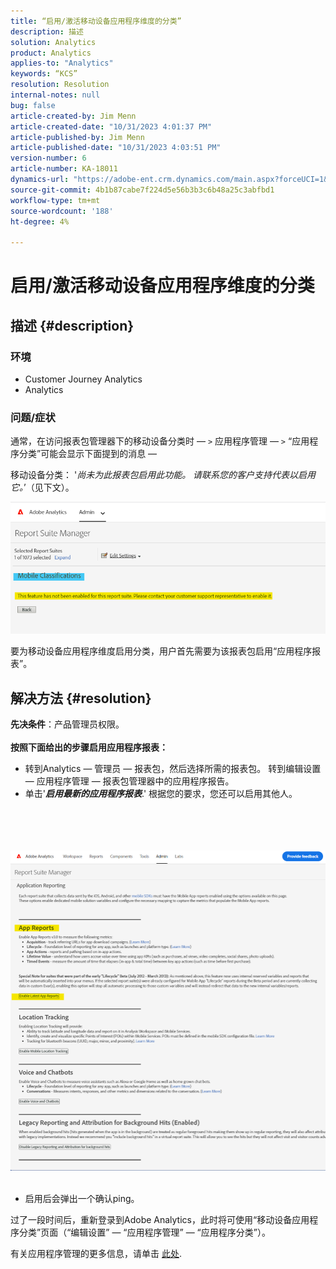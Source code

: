 ```yaml
---
title: “启用/激活移动设备应用程序维度的分类”
description: 描述
solution: Analytics
product: Analytics
applies-to: "Analytics"
keywords: “KCS”
resolution: Resolution
internal-notes: null
bug: false
article-created-by: Jim Menn
article-created-date: "10/31/2023 4:01:37 PM"
article-published-by: Jim Menn
article-published-date: "10/31/2023 4:03:51 PM"
version-number: 6
article-number: KA-18011
dynamics-url: "https://adobe-ent.crm.dynamics.com/main.aspx?forceUCI=1&pagetype=entityrecord&etn=knowledgearticle&id=29a4f7c0-0678-ee11-8179-6045bd006268"
source-git-commit: 4b1b87cabe7f224d5e56b3b3c6b48a25c3abfbd1
workflow-type: tm+mt
source-wordcount: '188'
ht-degree: 4%

---
```


# 启用/激活移动设备应用程序维度的分类

## 描述 {#description}


### <b>环境</b>

- Customer Journey Analytics
- Analytics




### <b>问题/症状</b>

通常，在访问报表包管理器下的移动设备分类时 — `>`  应用程序管理 — `>`  “应用程序分类”可能会显示下面提到的消息 — 

移动设备分类： &#39;*尚未为此报表包启用此功能。 请联系您的客户支持代表以启用它。*’（见下文）。

![](assets/___2aa4f7c0-0678-ee11-8179-6045bd006268___.png)

要为移动设备应用程序维度启用分类，用户首先需要为该报表包启用“应用程序报表”。


## 解决方法 {#resolution}

<b>先决条件</b>：产品管理员权限。<br><br><b>按照下面给出的步骤启用应用程序报表：</b>
- 转到Analytics — 管理员 — 报表包，然后选择所需的报表包。 转到编辑设置 — 应用程序管理 — <b> </b>报表包管理器中的应用程序报告。
- 单击&#39;<b>*启用最新的应用程序报表</b>*.&#39; 根据您的要求，您还可以启用其他人。

<br><br> <br><br>![](assets/0ae3ca9c-b68f-ec11-b400-00224804a35d.png)
 
- 启用后会弹出一个确认ping。


过了一段时间后，重新登录到Adobe Analytics，此时将可使用“移动设备应用程序分类”页面（“编辑设置” — “应用程序管理” — “应用程序分类”）。

有关应用程序管理的更多信息，请单击 [此处](https://experienceleague.adobe.com/docs/analytics/admin/admin-tools/manage-report-suites/edit-report-suite/app-management/app-reporting.html).
